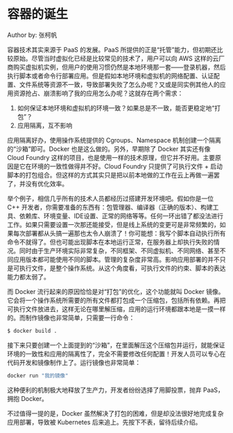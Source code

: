 <!--Copyright © ZOMI 适用于[License](https://github.com/Infrasys-AI/AIInfra)版权许可-->

# 容器的诞生

Author by: 张柯帆

容器技术其实来源于 PaaS 的发展。PaaS 所提供的正是“托管”能力，但初期还比较原始。尽管当时虚拟化已经是比较常见的技术了，用户可以向 AWS 这样的云厂商购买虚拟机实例，但用户的使用习惯仍然是本地环境那一套——登录机器，然后执行脚本或者命令行部署应用。但是假如本地环境和虚拟机的网络配置、认证配置、文件系统等资源不一致，导致部署失败了怎么办呢？又或是同实例其他人的应用资源抢占、崩溃影响了我的应用怎么办呢？这就存在两个需求：

1. 如何保证本地环境和虚拟机的环境一致？如果总是不一致，能否更稳定地“打包”？
2. 应用隔离，互不影响

应用隔离好办，使用操作系统提供的 Cgroups、Namespace 机制创建一个隔离的“沙箱”即可。Docker 也是这么做的。另外，早期除了 Docker 其实还有像 Cloud Foundry 这样的项目，也是使用一样的技术原理，但它并不好用。主要原因是它在环境的一致性做得并不好。Cloud Foundry 只提供了可执行文件 + 启动脚本的打包组合。但这样的方式其实只是把以前本地做的工作在云上再做一遍罢了，并没有优化效率。

举个例子，相信几乎所有的技术人员都经历过搭建开发环境吧。假如你是一位 C++ 开发者，你需要准备的东西有：包管理器、编译器（正确的版本）、构建工具、依赖库、环境变量、IDE设置、正常的网络等等。任何一环出错了都没法进行工作。如果只需要设置一次那还能接受，但是线上系统的变更可是非常频繁的，如果每次部署都从头搞一遍那也太令人崩溃了！你可能想：我写个脚本自动执行所有命令不就得了。但也可能出现脚本在本地运行正常，在服务器上却执行失败的情况。同时由于生产环境实际非常复杂，不同框架、不同虚拟机、不同网络、甚至不同应用版本都可能使用不同的脚本。管理的复杂度非常高。影响应用部署的并不只是可执行文件，是整个操作系统。从这个角度看，可执行文件的约束、脚本的表达能力都太弱了。

而 Docker 流行起来的原因恰恰是对“打包”的优化，这个功能就叫 Docker 镜像。它会将一个操作系统所需要的所有文件都打包成一个压缩包，包括所有依赖。再把可执行文件放进去，这样无论在哪里解压缩，应用的运行环境都跟本地是一摸一样的。而制作镜像也非常简单，只需要一行命令：

```bash
$ docker build .
```

接下来只要创建一个上面提到的“沙箱”，在里面解压这个压缩包并运行，就能保证环境的一致性和应用的隔离性了，完全不需要修改任何配置！开发人员可以专心在代码开发和镜像制作上了。运行镜像也非常简单：

```bash
docker run "我的镜像"
```

这种便利的机制极大地释放了生产力，开发者纷纷选择了用脚投票，抛弃 PaaS，拥抱 Docker。

不过值得一提的是，Docker 虽然解决了打包的困难，但是却没法很好地完成复杂应用部署，导致被 Kubernetes 后来追上。先按下不表，留待后续介绍。
